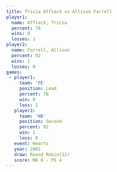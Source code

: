 ```yaml
---
title: Tricia Affleck vs Allison Farrell
player1:                
  name: Affleck, Tricia 
  percent: 78           
  wins: 0               
  losses: 1             
player2:                
  name: Farrell, Allison
  percent: 92           
  wins: 1               
  losses: 0             
games:
 - player1:        
     team: 'PE'    
     position: Lead
     percent: 78   
     win: 0        
     loss: 1       
   player2:          
     team: 'NB'      
     position: Second
     percent: 92     
     win: 1          
     loss: 0         
   event: Hearts        
   year: 2001           
   draw: Round Robin(12)
   score: NB 8 - PE 4   
---
```

